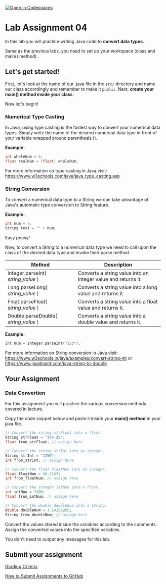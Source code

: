 [![Open in Codespaces](https://classroom.github.com/assets/launch-codespace-2972f46106e565e64193e422d61a12cf1da4916b45550586e14ef0a7c637dd04.svg)](https://classroom.github.com/open-in-codespaces?assignment_repo_id=17991249)
# Lab Assignment 04

In this lab you will practice writing Java code to **convert data types**.

Same as the previous labs, you need to set up your workspace (class and main() method).

## Let's get started!

First, let's look at the name of our .java file in the `src/` directory and name our class accordingly and remember to make it `public`. Next, **create your main() method inside your class**.

Now let's begin!

### Numerical Type Casting

In Java, using type casting is the fastest way to convert your numerical data types. Simply write the name of the desired numerical data type in front of your variable wrapped around parenthesis ().

**Example:**
```cpp
int wholeNum = 5;
float realNum = (float) wholeNum;
```

For more information on type casting in Java visit: https://www.w3schools.com/java/java_type_casting.asp

### String Conversion

To convert a numerical data type to a String we can take advantage of Java's automatic type conversion to String feature.

**Example:**
```cpp
int num = 7;
String text = "" + num;
```

Easy peasy!

Now, to convert a String to a numerical data type we need to call upon the class of the desired data type and invoke their parse method.

| Method | Description |
| --- | --- |
| Integer.parseInt( *string_value* ) | Converts a string value into an integer value and returns it. |
| Long.parseLong( *string_value* ) | Converts a string value into a long value and returns it. |
| Float.parseFloat( *string_value* ) | Converts a string value into a float value and returns it. |
| Double.parseDouble( *string_value* ) | Converts a string value into a double value and returns it. |

**Example:**
```cpp
int num = Integer.parseInt("123");
```

For more information on String conversion in Java visit: https://www.w3schools.in/java/examples/convert-string-int or https://www.javatpoint.com/java-string-to-double 

## Your Assignment

### Data Convertion

For this assignment you will practice the various conversion methods covered in lecture.

Copy the code snippet below and paste it inside your **main() method** in your java file.

```cpp
// Convert the string strFloat into a float.
String strFloat = "374.25";
float from_strFloat; // assign here

// Convert the string strInt into an integer.
String strInt = "1250";
int from_strInt; // assign here

// Convert the float floatNum into an integer.
float floatNum = 56.715f;
int from_floatNum; // assign here

// Convert the integer intNum into a float.
int intNum = 1500;
float from_intNum; // assign here

// Convert the double doubleNum into a string.
double doubleNum = 3.14159265;
String from_doubleNum; // assign here
```

Convert the values stored inside the variables according to the comments. Assign the converted values into the specified variables.

You don't need to output any messages for this lab.

## Submit your assignment

[Grading Criteria](https://joselitoguardado.dev/3326/labs/Lab_04.pdf)

[How to Submit Assignments to GitHub](https://joselitoguardado.dev/3326/How_to_Submit_Assignments_to_GitHub.pdf)
